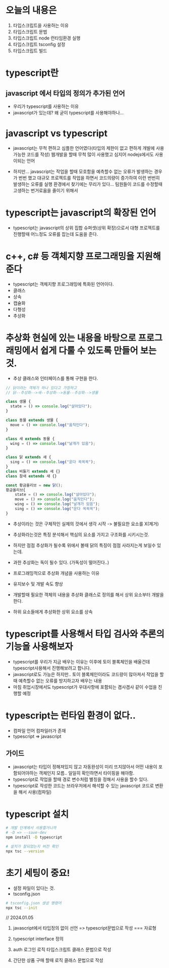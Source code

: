 # 오늘의 내용은

1. 타입스크립트을 사용하는 이유
2. 타입스크립트 문법
3. 타입스크립트 node 런타임환경 실행
4. 타입스크립트 tsconfig 설정
5. 타입스크립트 빌드

# typescript란

## javascript 에서 타입의 정의가 추가된 언어

- 우리가 typescript를 사용하는 이유
- javascript가 있는데? 왜 굳이 typescript를 사용해야하나...

# javascript vs typescript

- javascript는 무척 편하고 심플한 언어였다(타입의 제한이 없고 편하게 개발에 사용가능한 코드를 작성) 웹개발을 할때 무척 많이 사용했고 심지어 nodejs에서도 사용이되는 언어

- 하지만... javascript는 작업을 할때 모호함을 예측할수 없는 오류가 발생하는 경우가 번번 했고 대규모 프로젝트를 작업을 하면서 코드의량이 증가하여 이런 번번히 발생하는 오류를 실행 환경에서 찾기에는 무리가 있다... 팀원들이 코드를 수정할때 고생하는 번거로움을 줄이기 위해서

# typescript는 javascript의 확장된 언어

- typescript는 javascript의 상위 집합 슈퍼셋(상위 확장)으로서 대형 프로젝트를 진행할때 어느정도 오류를 잡는데 도움을 준다.

# c++, c# 등 객체지향 프로그래밍을 지원해준다

- typescript는 객체지향 프로그래밍에 특화된 언어이다.
- 클래스
- 상속
- 캡슐화
- 다형성
- 추상화

# 추상화 현실에 있는 내용을 바탕으로 프로그래밍에서 쉽게 다룰 수 있도록 만들어 보는것.

- 추상 클래스와 인터페이스를 통해 구현을 한다.

```js
// 닭이라는 객체가 하나 있다고 가정하고
// 닭--추상화-->새--추상화-->동물--추상화-->생물

class 생물 {
  state = () => console.log("살아있다");
}

class 동물 extends 생물 {
  move = () => console.log("움직인다");
}

class 새 extends 동물 {
  wing = () => console.log("날개가 있음");
}

class 닭 extends 새 {
  sing = () => console.log("운다 꼭꼭꼭");
}
class 비둘기 extends 새 {}
class 참새 extends 새 {}

const 황금올리브 = new 닭();
황금올리브{
    state = () => console.log("살아있다");
    move = () => console.log("움직인다");
    wing = () => console.log("날개가 있음");
    sing = () => console.log("운다 꼭꼭꼭");
}
```

- 추상이라는 것은 구체적인 실제의 것에서 생각 시작 -> 불필요한 요소를 X(제거)

- 추상화라는것은 특징 분석해서 핵심의 요소를 가지고 구조화를 시키시는것.
- 하지만 점점 추상화가 될수록 위에서 볼때 닭의 특징이 점점 사라지는게 보일수 있는데.
- 과한 추상화는 독이 될수 있다. (가독성이 떨어진다..)

- 프로그래밍적으로 추상화 개념을 사용하는 이유
- 유지보수 및 개발 속도 향상
- 개발할때 필요한 객체의 내용을 추상화 클래스로 정의를 해서 상위 요소부터 개발을 한다.
- 하위 요소들에게 추상화한 상위 요소를 상속

# typescript를 사용해서 타입 검사와 추론의 기능을 사용해보자

- typescript를 우리가 지금 배우는 이유는 이후에 토이 블록체인을 배울건데 typescript사용해서 진행해보려고 합니다.
- javascript로도 가능은 하지만.. 토이 블록체인이라도 코드량이 많아져서 작업을 할때 예측할수 없는 오류를 방지하고자 배우는 내용
- 마침 취업시장에서도 typescript가 우대사항에 포함되는 겸사겸사 같이 수업을 진행할 예정

# typescript는 런타임 환경이 없다..

- 컴파일 언어 컴파일러가 존재
- typescript => javascript

## 가이드

- javascript는 타입이 정해져있지 않고 자동완성이 미리 뜨지않아서 어떤 내용이 포함되어야하는 객체인지 모름.. 일일히 확인하면서 타이핑을 해야함.
- typescript로 작업을 할때 경로 변수처럼 별칭을 정해서 사용을 할수 있다.
- typescript로 작성한 코드는 브라우저에서 해석할 수 있는 javascript 코드로 변환을 해서 사용(컴파일)

# typescript 설치

```sh
# 개발 단계에서 사용할거니까
# -D => --save-dev
npm install -D typescript

# 설치가 잘되었는지 버전 확인
npx tsc --version
```

# 초기 세팅이 중요!

- 설정 파일이 있다는 것.
- tsconfig.json

```sh
# tsconfig.json 생성 명령어
npx tsc --init
```

// 2024.01.05

1. javascript에서 타입정의 없이 선언 => typescript문법으로 작성 === 자료형

2. typescript interface 정의

3. auth 로그인 로직 타입스크립트 클래스 문법으로 작성

4. 간단한 상품 구매 할때 로직 클래스 문법으로 작성
